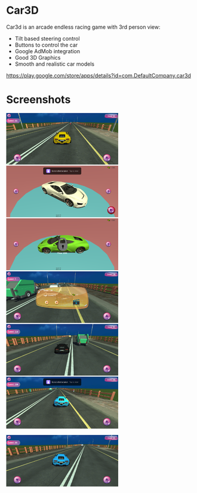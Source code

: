 # Car3D
Car3d is an arcade endless racing game with 3rd person view:
- Tilt based steering control
- Buttons to control the car
- Google AdMob integration
- Good 3D Graphics
- Smooth and realistic car models

https://play.google.com/store/apps/details?id=com.DefaultCompany.car3d

# Screenshots
<img src="Textures/img_1.png" width = "300">   <img src="Textures/img_2.png" width = "300">    <img src="Textures/img_3.png" width ="300">    
<img src="Textures/Img_4.png" width = "300">    <img src="Textures/img_5.png" width = "300">   <img src="Textures/img_6.png" width ="300"> 

<img src="Textures/img_7.png" width = "300"> 
